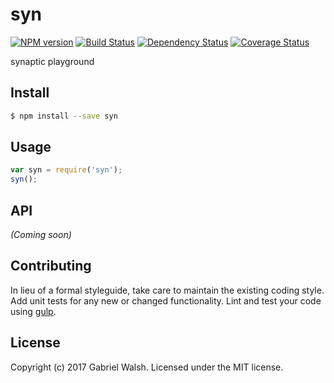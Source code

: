 # syn 
[![NPM version][npm-image]][npm-url] [![Build Status][travis-image]][travis-url] [![Dependency Status][daviddm-url]][daviddm-image] [![Coverage Status][coveralls-image]][coveralls-url]

synaptic playground


## Install

```bash
$ npm install --save syn
```


## Usage

```javascript
var syn = require('syn');
syn();
```

## API

_(Coming soon)_


## Contributing

In lieu of a formal styleguide, take care to maintain the existing coding style. Add unit tests for any new or changed functionality. Lint and test your code using [gulp](http://gulpjs.com/).


## License

Copyright (c) 2017 Gabriel Walsh. Licensed under the MIT license.



[npm-url]: https://npmjs.org/package/syn
[npm-image]: https://badge.fury.io/js/syn.svg
[travis-url]: https://travis-ci.org/brotherclone/syn
[travis-image]: https://travis-ci.org/brotherclone/syn.svg?branch=master
[daviddm-url]: https://david-dm.org/brotherclone/syn.svg?theme=shields.io
[daviddm-image]: https://david-dm.org/brotherclone/syn
[coveralls-url]: https://coveralls.io/r/brotherclone/syn
[coveralls-image]: https://coveralls.io/repos/brotherclone/syn/badge.png

